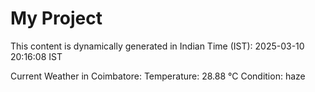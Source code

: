 # My Project

This content is dynamically generated in Indian Time (IST): 2025-03-10 20:16:08 IST


Current Weather in Coimbatore:
Temperature: 28.88 °C
Condition: haze
